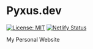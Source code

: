 # Pyxus.dev

[![License: MIT](https://img.shields.io/badge/License-MIT-blue.svg)](https://opensource.org/licenses/MIT)
[![Netlify Status](https://api.netlify.com/api/v1/badges/7231ecdc-dbad-4a25-89d1-1ed9fbdd54fa/deploy-status)](https://app.netlify.com/sites/ezekielhalley/deploys)

My Personal Website
